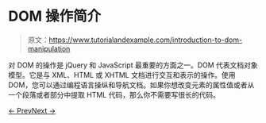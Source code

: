 # DOM 操作简介

> 原文：<https://www.tutorialandexample.com/introduction-to-dom-manipulation>

对 DOM 的操作是 jQuery 和 JavaScript 最重要的方面之一。DOM 代表文档对象模型。它是与 XML、HTML 或 XHTML 文档进行交互和表示的操作。使用 DOM，您可以通过编程语言操纵和导航文档。如果你想改变元素的属性值或者从一个段落或者部分中提取 HTML 代码，那么你不需要写很长的代码。

[← Prev](https://www.tutorialandexample.com/jquery-stop-effect)[Next →](https://www.tutorialandexample.com/getting-and-setting-content)